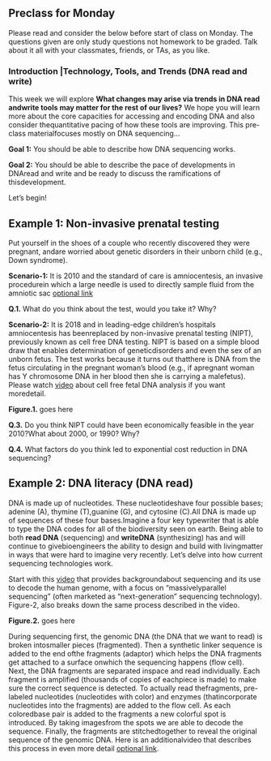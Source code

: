 
## Preclass for Monday
Please read and consider the below before start of class on Monday.
The questions given are only study questions not homework to be graded.
Talk about it all with your classmates, friends, or TAs, as you like.


### Introduction |Technology, Tools, and Trends (DNA read and write)

This week we will explore **What changes may arise via trends in DNA read andwrite tools may matter for the rest of our lives?**  We hope you will learn more about the core capacities for accessing and encoding DNA and also consider thequantitative pacing of how these tools are improving.  This pre-class materialfocuses mostly on DNA sequencing...

**Goal 1:** You should be able to describe how DNA sequencing works.

**Goal 2:** You should be able to describe the pace of developments in DNAread and write and be ready to discuss the ramifications of thisdevelopment.

Let’s begin!

## Example 1: Non-invasive prenatal testing

Put yourself in the shoes of a couple who recently discovered they were pregnant, andare worried about genetic disorders in their unborn child (e.g., Down syndrome).

**Scenario-1:** It is 2010 and the standard of care is amniocentesis, an invasive procedurein which a large needle is used to directly sample fluid from the amniotic sac [optional link](https://www.youtube.com/watch?v=XXIW8GHwJ_M)

**Q.1.** What do you think about the test, would you take it? Why?

**Scenario-2:** It is 2018 and in leading-edge children’s hospitals amniocentesis has beenreplaced by non-invasive prenatal testing (NIPT), previously known as cell free DNA testing. NIPT is based on a simple blood draw that enables determination of geneticdisorders and even the sex of an unborn fetus. The test works because it turns out thatthere is DNA from the fetus circulating in the pregnant woman’s blood (e.g., if apregnant woman has Y chromosome DNA in her blood then she is carrying a malefetus). Please watch [video](https://www.youtube.com/watch?v=e86_l_UqecU) about cell free fetal DNA analysis if you want moredetail.

**Figure.1.** goes here

**Q.3.** Do you think NIPT could have been economically feasible in the year 2010?What about 2000, or 1990? Why?

**Q.4.** What factors do you think led to exponential cost reduction in DNA sequencing?

## Example 2: DNA literacy (DNA read)

DNA is made up of nucleotides. These nucleotideshave four possible bases; adenine (A), thymine (T),guanine (G), and cytosine (C).All DNA is made up of sequences of these four bases.Imagine a four key typewriter that is able to type the DNA codes for all of the biodiversity seen on earth. Being able to both **read DNA** (sequencing) and **writeDNA** (synthesizing) has and will continue to givebioengineers the ability to design and build with livingmatter in ways that were hard to imagine very recently.
Let’s delve into how current sequencing technologies work.

Start with this [video](https://www.youtube.com/watch?v=MvuYATh7Y74) that provides backgroundabout sequencing and its use to decode the human genome, with a focus on “massivelyparallel sequencing” (often marketed as “next-generation” sequencing technology). Figure-2, also breaks down the same process described in the video.

**Figure.2.** goes here

During sequencing first, the genomic DNA (the DNA that we want to read) is broken intosmaller pieces (fragmented). Then a synthetic linker sequence is added to the end ofthe fragments (adaptor) which helps the DNA fragments get attached to a surface onwhich the sequencing happens (flow cell). Next, the DNA fragments are separated inspace and read individually. Each fragment is amplified (thousands of copies of eachpiece is made) to make sure the correct sequence is detected. To actually read thefragments, pre-labeled nucleotides (nucleotides with color) and enzymes (thatincorporate nucleotides into the fragments) are added to the flow cell. As each coloredbase pair is added to the fragments a new colorful spot is introduced. By taking imagesfrom the spots we are able to decode the sequence. Finally, the fragments are stitchedtogether to reveal the original sequence of the genomic DNA. Here is an additionalvideo that describes this process in even more detail [optional link](https://www.youtube.com/watch?v=fCd6B5HRaZ8).
